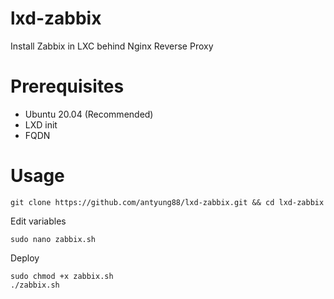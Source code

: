 # lxd-zabbix
Install Zabbix in LXC behind Nginx Reverse Proxy

# Prerequisites
- Ubuntu 20.04 (Recommended)
- LXD init
- FQDN

# Usage
```
git clone https://github.com/antyung88/lxd-zabbix.git && cd lxd-zabbix
```
Edit variables
```
sudo nano zabbix.sh
```
Deploy
```
sudo chmod +x zabbix.sh
./zabbix.sh
```

